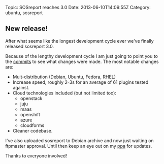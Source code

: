 Topic: SOSreport reaches 3.0
Date: 2013-06-10T14:09:55Z
Category: ubuntu, sosreport

## New release!

After what seems like the longest development cycle ever we've finally released
sosreport 3.0.

Because of the lengthy development cycle I am just going to point you to the
[commits](https://github.com/sosreport/sosreport/commits/master) to see what
changes were made. The most notable changes are:

+ Mult-distribution (Debian, Ubuntu, Fedora, RHEL)
+ Increase speed, roughly 2-3s for an average of 61 plugins tested against.
+ Cloud technologies included (but not limited too):
  - openstack
  - juju
  - maas
  - openshift
  - azure
  - cloudforms
+ Cleaner codebase.

I've also uploaded sosreport to Debian archive and now just waiting on
ftpmaster approval. Until then keep an eye out on my
[ppa](https://launchpad.net/~debugmonkeys/+archive/sosreport) for updates.

Thanks to everyone involved!
